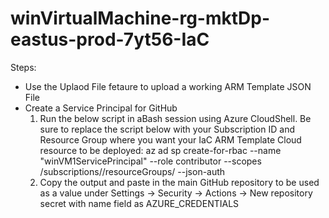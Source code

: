 # winVirtualMachine-rg-mktDp-eastus-prod-7yt56-IaC


Steps:

- Use the Uplaod File fetaure to upload a working ARM Template JSON File
- Create a Service Principal for GitHub
	1.	Run the below script in aBash session using Azure CloudShell. Be sure to replace the script below with your Subscription ID and Resource Group where you want your IaC ARM Template Cloud resource to be deployed:
       az ad sp create-for-rbac --name "winVM1ServicePrincipal" --role contributor --scopes /subscriptions/<subscription-id>/resourceGroups/<group-name> --json-auth
	2.	Copy the output and paste in the main GitHub repository to be used as a value under Settings -> Security -> Actions -> New repository secret with name field as AZURE_CREDENTIALS
